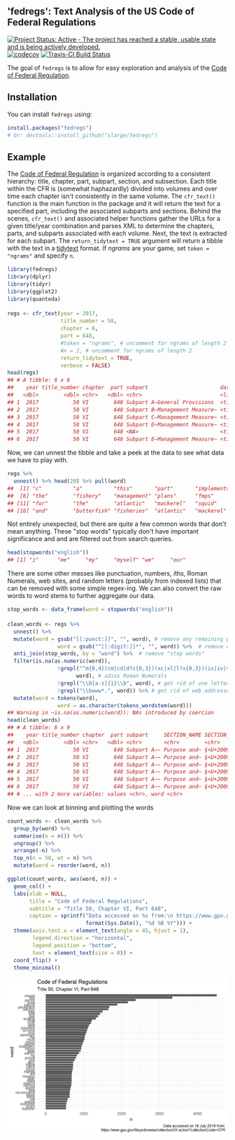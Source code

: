 
<!-- README.md is generated from README.Rmd. Please edit that file -->
'fedregs': Text Analysis of the US Code of Federal Regulations
--------------------------------------------------------------

[![Project Status: Active - The project has reached a stable, usable state and is being actively developed.](http://www.repostatus.org/badges/0.1.0/active.svg)](http://www.repostatus.org/#active) [![codecov](https://codecov.io/gh/slarge/fedregs/branch/master/graph/badge.svg)](https://codecov.io/gh/slarge/fedregs) [![Travis-CI Build Status](https://travis-ci.org/slarge/fedregs.svg?branch=master)](https://travis-ci.org/slarge/fedregs) <!-- [![CRAN_Status_Badge](http://www.r-pkg.org/badges/version/fedregs)](https://cran.r-project.org/package=fedregs) --> <!-- ![downloads](http://cranlogs.r-pkg.org/badges/grand-total/fedregs) --> <!-- [![keybase verified](https://img.shields.io/badge/keybase-verified-brightgreen.svg)](https://gist.github.com/slarge/be2f2c14fd78cac24697) -->

The goal of `fedregs` is to allow for easy exploration and analysis of the [Code of Federal Regulation](https://www.gpo.gov/fdsys/browse/collectionCfr.action?selectedYearFrom=2017&go=Go).

Installation
------------

You can install `fedregs` using:

``` r
install.packages("fedregs")
# Or: devtools::install_github("slarge/fedregs")
```

Example
-------

The [Code of Federal Regulation](https://www.gpo.gov/help/index.html#about_code_of_federal_regulations.htm) is organized according to a consistent hierarchy: title, chapter, part, subpart, section, and subsection. Each title within the CFR is (somewhat haphazardly) divided into volumes and over time each chapter isn't consistently in the same volume. The `cfr_text()` function is the main function in the package and it will return the text for a specified part, including the associated subparts and sections. Behind the scenes, `cfr_text()` and associated helper functions gather the URLs for a given title/year combination and parses XML to determine the chapters, parts, and subparts associated with each volume. Next, the text is extracted for each subpart. The `return_tidytext = TRUE` argument will return a tibble with the text in a [tidytext](https://www.tidytextmining.com/tidytext.html) format. If *ngrams* are your game, set `token = "ngrams"` and specify `n`.

``` r
library(fedregs)
library(dplyr)
library(tidyr)
library(ggplot2)
library(quanteda)

regs <- cfr_text(year = 2017,
                 title_number = 50,
                 chapter = 6,
                 part = 648,
                 #token = "ngrams", # uncomment for ngrams of length 2
                 #n = 2, # uncomment for ngrams of length 2
                 return_tidytext = TRUE,
                 verbose = FALSE)
head(regs)
## # A tibble: 6 x 6
##    year title_number chapter  part subpart                       data     
##   <dbl>        <dbl> <chr>   <dbl> <chr>                         <list>   
## 1  2017           50 VI        648 Subpart A—General Provisions  <tibble ~
## 2  2017           50 VI        648 Subpart B—Management Measure~ <tibble ~
## 3  2017           50 VI        648 Subpart C—Management Measure~ <tibble ~
## 4  2017           50 VI        648 Subpart D—Management Measure~ <tibble ~
## 5  2017           50 VI        648 <NA>                          <tibble ~
## 6  2017           50 VI        648 Subpart E—Management Measure~ <tibble ~
```

Now, we can unnest the tibble and take a peek at the data to see what data we have to play with.

``` r
regs %>%
  unnest() %>% head(20) %>% pull(word)
##  [1] "c"          "a"          "this"       "part"       "implements"
##  [6] "the"        "fishery"    "management" "plans"      "fmps"      
## [11] "for"        "the"        "atlantic"   "mackerel"   "squid"     
## [16] "and"        "butterfish" "fisheries"  "atlantic"   "mackerel"
```

Not entirely unexpected, but there are quite a few common words that don't mean anything. These "stop words" typically don't have important significance and and are filtered out from search queries.

``` r
head(stopwords("english"))
## [1] "i"      "me"     "my"     "myself" "we"     "our"
```

There are some other messes like punctuation, numbers, *i*ths, Roman Numerals, web sites, and random letters (probably from indexed lists) that can be removed with some simple regex-ing. We can also convert the raw words to word stems to further aggregate our data.

``` r
stop_words <- data_frame(word = stopwords("english"))

clean_words <- regs %>%
  unnest() %>% 
  mutate(word = gsub("[[:punct:]]", "", word), # remove any remaining punctuation
                word = gsub("^[[:digit:]]*", "", word)) %>%  # remove digits (e.g., 1st, 1881a, 15th, etc)
  anti_join(stop_words, by = "word") %>%  # remove "stop words"
  filter(is.na(as.numeric(word)),
                !grepl("^m{0,4}(cm|cd|d?c{0,3})(xc|xl|l?x{0,3})(ix|iv|v?i{0,3})$",
                      word), # adios Roman Numerals
                !grepl("\\b[a-z]{1}\\b", word), # get rid of one letter words
                !grepl("\\bwww*.", word)) %>% # get rid of web addresses
  mutate(word = tokens(word),
                word = as.character(tokens_wordstem(word)))
## Warning in ~is.na(as.numeric(word)): NAs introduced by coercion
head(clean_words)
## # A tibble: 6 x 9
##    year title_number chapter  part subpart     SECTION_NAME SECTION_NUMBER
##   <dbl>        <dbl> <chr>   <dbl> <chr>       <chr>        <chr>         
## 1  2017           50 VI        648 Subpart A—~ Purpose and~ §<U+2009>648.1       
## 2  2017           50 VI        648 Subpart A—~ Purpose and~ §<U+2009>648.1       
## 3  2017           50 VI        648 Subpart A—~ Purpose and~ §<U+2009>648.1       
## 4  2017           50 VI        648 Subpart A—~ Purpose and~ §<U+2009>648.1       
## 5  2017           50 VI        648 Subpart A—~ Purpose and~ §<U+2009>648.1       
## 6  2017           50 VI        648 Subpart A—~ Purpose and~ §<U+2009>648.1       
## # ... with 2 more variables: values <chr>, word <chr>
```

Now we can look at binning and plotting the words

``` r
count_words <- clean_words %>%
  group_by(word) %>%
  summarise(n = n()) %>%
  ungroup() %>%
  arrange(-n) %>% 
  top_n(n = 50, wt = n) %>% 
  mutate(word = reorder(word, n))
```

``` r
ggplot(count_words, aes(word, n)) +
  geom_col() +
  labs(xlab = NULL, 
       title = "Code of Federal Regulations", 
       subtitle = "Title 50, Chapter VI, Part 648",
       caption = sprintf("Data accessed on %s from:\n https://www.gpo.gov/fdsys/browse/collectionCfr.action?collectionCode=CFR", 
                         format(Sys.Date(), "%d %B %Y"))) +
  theme(axis.text.x = element_text(angle = 45, hjust = 1),
        legend.direction = "horizontal",
        legend.position = "bottom",
        text = element_text(size = 8)) +
  coord_flip() +
  theme_minimal()
```

<img src="README_figs/README-plot_words-1.png" width="672" />
